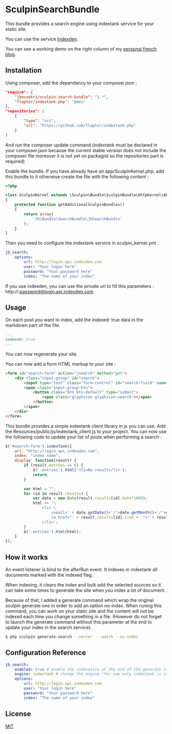 SculpinSearchBundle
=====================

This bundle provides a search engine using indextank service for your static site.

You can use the service [Indexden](http://indexden.com/).

You can see a working demo on the right column of my [personal french blog](http://blog.bouzekri.net).

Installation
------------

Using composer, add the dependancy to your composer.json :

``` json
"require": {
    "jbouzekri/sculpin-search-bundle": "1.*",
    "flaptor/indextank-php": "@dev"
},
"repositories": [
    {
        "type": "vcs",
        "url": "https://github.com/flaptor/indextank-php"
    }
]
```

And run the composer update command (indextank must be declared in your composer.json because the current stable version does not include the composer file
moreover it is not yet on packagist so the repositories part is required)

Enable the bundle. If you have already have an app/SculpinKernel.php, add this bundle to it otherwise create the file with the following content :

``` php
<?php

class SculpinKernel extends \Sculpin\Bundle\SculpinBundle\HttpKernel\AbstractKernel
{
    protected function getAdditionalSculpinBundles()
    {
        return array(
            'Jb\Bundle\SearchBundle\JbSearchBundle'
        );
    }
}
```

Then you need to configure the indextank service in sculpin_kernel.yml :

``` yml
jb_search:
    options:
        url: http://login.api.indexden.com
        user: "Your login here"
        password: "Your password here"
        index: "The name of your index"
```

If you use indexden, you can use the private url to fill this parameters : http://:password@login.api.indexden.com

Usage
-----

On each post you want to index, add the indexed: true data in the markdown part of the file.

``` md
---
indexed: true
---
```

You can now regenerate your site.

You can now add a form HTML markup to your site :

``` html
<form id="search-form" action="/search" method="get">
    <div class="input-group" id="search">
        <input type="text" class="form-control" id="search-field" name="q" placeholder="Search" autocomplete="off" />
        <span class="input-group-btn">
            <button class="btn btn-default" type="submit">
                <span class="glyphicon glyphicon-search"></span>
            </button>
        </span>
    </div>
</form>
```

This bundle provides a simple indextank client library in js you can use. Add the Resources/public/js/indextank_client.js to your project.
You can now use the following code to update your list of posts when performing a search :

``` js
$('#search-form').indexTank({
    url: "http://login.api.indexden.com",
    index: "index_name",
    display: function(result) {
        if (result.matches == 0) {
            $('.entries').html('<li>No result</li>');
            return;
        }

        var html = "";
        for (id in result.results) {
            var date = new Date(result.results[id].date*1000);
            html += '\
                <li> \
                    <small>' + date.getDate()+'/'+date.getMonth()+'/'+date.getFullYear() + '</small> \
                    <a href="' + result.results[id].link + '">' + result.results[id].title + '</a> \
                </li>';
        }
        $('.entries').html(html);
    }
});
```

How it works
------------

An event listener is bind to the afterRun event. It indexes in indextank all documents marked with the indexed flag.

When indexing, it clears the index and bulk add the selected sources so it can take some times to generate the site when you index a lot of document.

Because of that, I added a generate command which wrap the original sculpin generate one in order to add an option no-index. When runing this command, you can work
on your static site and the content will not be indexed each time you change something in a file. (However do not forget to launch the generate command without this
parameter at the end to update your index in the search service).

``` bash
$ php sculpin generate-search --server  --watch --no-index
```

Configuration Reference
-----------------------

``` yml
jb_search:
    enabled: true # enable the indexation at the end of the generate task
    engine: indextank # change the engine (for now only indextank is supported)
    options:
        url: http://login.api.indexden.com
        user: "Your login here"
        password: "Your password here"
        index: "The name of your index"
```

License
-------

[MIT](LICENSE)
